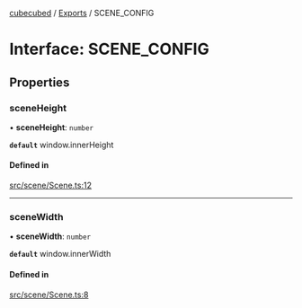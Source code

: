 [cubecubed](/reference/README.md) / [Exports](/reference/modules.md) / SCENE\_CONFIG

# Interface: SCENE\_CONFIG

## Properties

### sceneHeight

• **sceneHeight**: `number`

**`default`** window.innerHeight

#### Defined in

[src/scene/Scene.ts:12](https://github.com/imaphatduc/cubecubed/blob/db7d6e8/src/scene/Scene.ts#L12)

___

### sceneWidth

• **sceneWidth**: `number`

**`default`** window.innerWidth

#### Defined in

[src/scene/Scene.ts:8](https://github.com/imaphatduc/cubecubed/blob/db7d6e8/src/scene/Scene.ts#L8)
